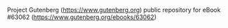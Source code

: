Project Gutenberg (https://www.gutenberg.org) public repository for eBook #63062 (https://www.gutenberg.org/ebooks/63062)
